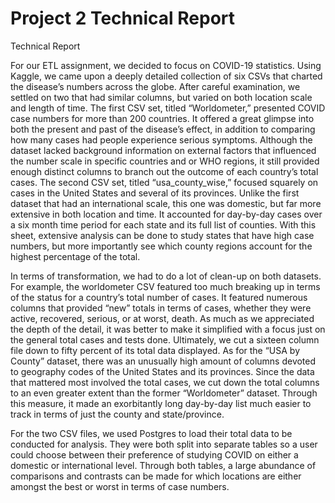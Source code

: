 # Project 2 Technical Report

Technical Report

For our ETL assignment, we decided to focus on COVID-19 statistics. Using Kaggle, we came upon a deeply detailed collection of six CSVs that charted the disease’s numbers across the globe. After careful examination, we settled on two that had similar columns, but varied on both location scale and length of time. The first CSV set, titled “Worldometer,” presented COVID case numbers for more than 200 countries. It offered a great glimpse into both the present and past of the disease’s effect, in addition to comparing how many cases had people experience serious symptoms. Although the dataset lacked background information on external factors that influenced the number scale in specific countries and or WHO regions, it still provided enough distinct columns to branch out the outcome of each country’s total cases. The second CSV set, titled “usa_county_wise,” focused squarely on cases in the United States and several of its provinces. Unlike the first dataset that had an international scale, this one was domestic, but far more extensive in both location and time. It accounted for day-by-day cases over a six month time period for each state and its full list of counties. With this sheet, extensive analysis can be done to study states that have high case numbers, but more importantly see which county regions account for the highest percentage of the total.

In terms of transformation, we had to do a lot of clean-up on both datasets. For example, the worldometer CSV featured too much breaking up in terms of the status for a country’s total number of cases. It featured numerous columns that provided “new” totals in terms of cases, whether they were active, recovered, serious, or at worst, death. As much as we appreciated the depth of the detail, it was better to make it simplified with a focus just on the general total cases and tests done. Ultimately, we cut a sixteen column file down to fifty percent of its total data displayed. As for the “USA by County” dataset, there was an unusually high amount of columns devoted to geography codes of the United States and its provinces. Since the data that mattered most involved the total cases, we cut down the total columns to an even greater extent than the former “Worldometer” dataset. Through this measure, it made an exorbitantly long day-by-day list much easier to track in terms of just the county and state/province.

For the two CSV files, we used Postgres to load their total data to be conducted for analysis. They were both split into separate tables so a user could choose between their preference of studying COVID on either a domestic or international level. Through both tables, a large abundance of comparisons and contrasts can be made for which locations are either amongst the best or worst in terms of case numbers.
